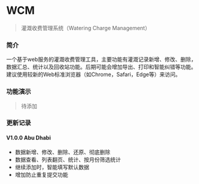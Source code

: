 # WCM

> 灌溉收费管理系统（Watering Charge Management）



### 简介

一个基于web服务的灌溉收费管理工具，主要功能有灌溉记录新增、修改、删除，数据汇总、统计以及回收站功能。后期可能会增加导出、打印和智能纠错等功能。建议使用较新的Web标准浏览器（如Chrome，Safari，Edge等）来访问。



### 功能演示

> 待添加



### 更新记录



#### V1.0.0  Abu Dhabi

* 数据新增、修改、删除、还原、彻底删除
* 数据查看、列表翻页、统计、按月份筛选统计
* 继续添加时，智能填写默认数据
* 增加防止重复提交功能
